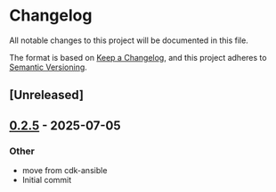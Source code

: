 # Changelog

All notable changes to this project will be documented in this file.

The format is based on [Keep a Changelog](https://keepachangelog.com/en/1.0.0/),
and this project adheres to [Semantic Versioning](https://semver.org/spec/v2.0.0.html).

## [Unreleased]

## [0.2.5](https://github.com/pollenjp/cdkam/compare/v0.2.4...v0.2.5) - 2025-07-05

### Other

- move from cdk-ansible
- Initial commit
